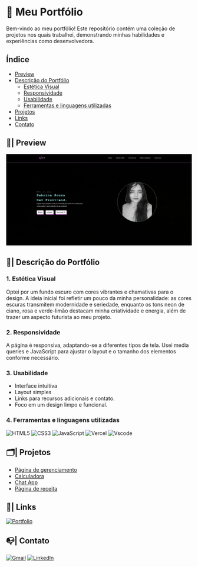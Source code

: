 # 💜 Meu Portfólio

Bem-vindo ao meu portfólio! Este repositório contém uma coleção de projetos nos quais trabalhei, demonstrando minhas habilidades e experiências como desenvolvedora.

## Índice

- [Preview](#preview)
- [Descrição do Portfólio](#descrição-do-portfólio)
  - [Estética Visual](#estética-visual)
  - [Responsividade](#responsividade)
  - [Usabilidade](#usabilidade)
  - [Ferramentas e linguagens utilizadas](#ferramentas-e-linguagens-utilizadas)
- [Projetos](#projetos)
- [Links](#links)
- [Contato](#contato)

## 🔎| Preview

![Preview](/portfolio/src/capturaPortifolio.jpeg)

## 📌| Descrição do Portfólio

### 1. Estética Visual

Optei por um fundo escuro com cores vibrantes e chamativas para o design. A ideia inicial foi refletir um pouco da minha personalidade: as cores escuras transmitem modernidade e seriedade, 
enquanto os tons neon de ciano, rosa e verde-limão destacam minha criatividade e energia, além de trazer um aspecto futurista ao meu projeto.

### 2. Responsividade 

A página é responsiva, adaptando-se a diferentes tipos de tela. Usei media queries e JavaScript para ajustar o layout e o tamanho dos elementos conforme necessário.

### 3. Usabilidade

- Interface intuitiva
- Layout simples
- Links para recursos adicionais e contato.
- Foco em um design limpo e funcional.

 ### 4. Ferramentas e linguagens utilizadas

![HTML5](https://img.shields.io/badge/HTML5-E34F26?style=for-the-badge&logo=html5&logoColor=white)
![CSS3](https://img.shields.io/badge/CSS3-1572B6?style=for-the-badge&logo=css3&logoColor=white)
![JavaScript](https://img.shields.io/badge/JavaScript-F7DF1E?style=for-the-badge&logo=javascript&logoColor=black)
![Vercel](https://img.shields.io/badge/vercel-%23000000.svg?style=for-the-badge&logo=vercel&logoColor=white)
![Vscode](https://img.shields.io/badge/Vscode-007ACC?style=for-the-badge&logo=visual-studio-code&logoColor=white)

## 🗂️| Projetos 

- [Página de gerenciamento](https://github.com/BynnZ8/manage-landing-page-master)
- [Calculadora](https://github.com/BynnZ8/calculadora-app)
- [Chat App](https://github.com/BynnZ8/Chat-app-LandingPage)
- [Página de receita](https://github.com/BynnZ8/LandingPage_Challenger)


## 🔗| Links

[![Portfolio](https://img.shields.io/badge/Portfolio-9DFFF7?style=for-the-badge&logo=todoist&logoColor=black)](https://portifolio-six-tawny-38.vercel.app/)

## 📭| Contato

[![Gmail](https://img.shields.io/badge/Gmail-333333?style=for-the-badge&logo=gmail&logoColor=red)](sabrinasouza.dev@gmail.com)
[![LinkedIn](https://img.shields.io/badge/LinkedIn-0077B5?style=for-the-badge&logo=linkedin&logoColor=white)](https://www.linkedin.com/in/sabrina-souza-dev/)
